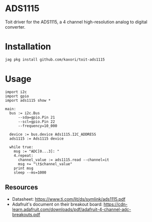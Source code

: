 # ADS1115

Toit driver for the ADS1115, a 4 channel high-resolution analog to digital converter.

# Installation

```bash
jag pkg install github.com/kaxori/toit-ads1115
```

# Usage

```toit
import i2c
import gpio
import ads1115 show *

main:
  bus := i2c.Bus
      --sda=gpio.Pin 21
      --scl=gpio.Pin 22
      --frequency=10_000

  device := bus.device Ads1115.I2C_ADDRESS
  ads1115 := Ads1115 device

  while true:
    msg := "ADC[0...3]: "
    4.repeat:
      channel_value := ads1115.read --channel=it
      msg += "\t$channel_value"
    print msg
    sleep --ms=1000
```

## Resources

* Datasheet: https://www.ti.com/lit/ds/symlink/ads1115.pdf
* Adafruit's document on their breakout board: https://cdn-learn.adafruit.com/downloads/pdf/adafruit-4-channel-adc-breakouts.pdf
